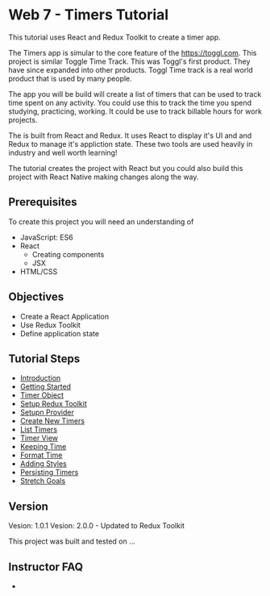 # Web 7 - Timers Tutorial

This tutorial uses React and Redux Toolkit to create a timer app. 

The Timers app is simular to the core feature of the https://toggl.com. This project is similar Toggle Time Track. This was Toggl's first product. They have since expanded into other products. Toggl Time track is a real world product that is used by many people. 

The app you will be build will create a list of timers that can be used to track time spent on any activity. You could use this to track the time you spend studying, practicing, working. It could be use to track billable hours for work projects. 

The is built from React and Redux. It uses React to display it's UI and and Redux to manage it's appliction state. These two tools are used heavily in industry and well worth learning! 

The tutorial creates the project with React but you could also build this project with React Native making changes along the way. 

## Prerequisites

To create this project you will need an understanding of 

- JavaScript: ES6
- React
  - Creating components 
  - JSX
- HTML/CSS

## Objectives 

- Create a React Application
- Use Redux Toolkit
- Define application state

## Tutorial Steps 

- [Introduction](P00-Introduction)
- [Getting Started](P01-Getting-Started)
- [Timer Object](P02-Timer-Object)
- [Setup Redux Toolkit](P03-Setup-Redux-Toolkit)
- [Setupn Provider](P04-Setup-Provider)
- [Create New Timers](P05-Create-New-Timers)
- [List Timers](P06-List-Timers)
- [Timer View](P07-Timer-View)
- [Keeping Time](P08-Keeping-Time)
- [Format Time](P09-Format-Time)
- [Adding Styles](P10-Adding-Styles)
- [Persisting Timers](P11-Persisting-Timers)
- [Stretch Goals](P12-Stretch-Goals)

## Version 

Vesion: 1.0.1
Vesion: 2.0.0 - Updated to Redux Toolkit

This project was built and tested on ...

## Instructor FAQ

-  
